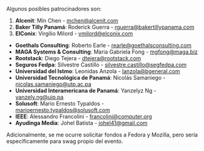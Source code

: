 Algunos posibles patrocinadores son:

1. **Alcenit**: Min Chen - mchen@alcenit.com
2. **Baker Tilly Panamá**: Roderick Guerra - rguerra@bakertillypanama.com
3. **ElConix**: Virgilio Milord - vmilord@elconix.com
* **Goethals Consulting**: Roberto Earle - rearle@goethalsconsulting.com
* **MAGA Systems & Consulting**: Maria Gabriela Fong - mgfong@maga.biz
* **Rootstack**: Diego Tejera - dtejera@rootstack.com
* **Seguros Fedpa**: Silvestre Castillo - silvestre.castillo@segfedpa.com
* **Universidad del Istmo**: Leonidas Anzola - lanzola@bgeneral.com
* **Universidad Tecnológica de Panamá**: Nicolás Samaniego - nicolas.samaniego@utp.ac.pa
* **Universidad Interamericana de Panamá**: Yanzelyz Ng - yanzely.ng@uip.pa
* **Solusoft**: Mario Ernesto Typaldos - marioernesto.typaldos@solusoft.com
* **IEEE**: Alessandro Francolini - francolini@computer.org
* **Ayudinga Media**: Johel Batista - johel41@gmail.com

Adicionalmente, se me ocurre solicitar fondos a Fedora y Mozilla, pero sería específicamente para swag propio del evento.
